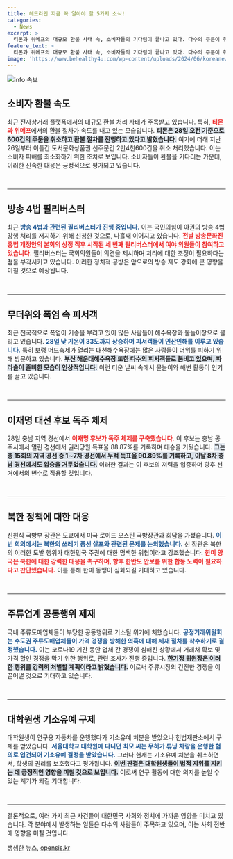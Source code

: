 ```yaml
---
title: 헤드라인 지금 꼭 알아야 할 5가지 소식!
categories:
  - News
excerpt: >
  티몬과 위메프의 대규모 환불 사태 속, 소비자들의 기다림이 끝나고 있다. 다수의 주문이 취소되고 환불 절차가 가속화되며 피해자들의 한숨이 조금씩 가벼워진다.
feature_text: >
  티몬과 위메프의 대규모 환불 사태 속, 소비자들의 기다림이 끝나고 있다. 다수의 주문이 취소되고 환불 절차가 가속화되며 피해자들의 한숨이 조금씩 가벼워진다.
image: 'https://www.behealthy4u.com/wp-content/uploads/2024/06/koreanews.jpg'
---
```


<p><img src="https://www.behealthy4u.com/wp-content/uploads/2024/06/koreanews.jpg" alt="info 속보" /></p>

<h2 data-ke-size="size26">소비자 환불 속도</h2>

<p data-ke-size="size16">최근 전자상거래 플랫폼에서의 대규모 환불 처리 사태가 주목받고 있습니다. 특히, <b><span style="color: #ee2323;">티몬과 위메프</span></b>에서의 환불 절차가 속도를 내고 있는 모습입니다. <b><span style="background-color: #21538527;">티몬은 28일 오전 기준으로 600건의 주문을 취소하고 환불 절차를 진행하고 있다고 밝혔습니다.</span></b> 여기에 더해 지난 26일부터 이틀간 도서문화상품권 선주문건 2만4천600건을 취소 처리했습니다. 이는 소비자 피해를 최소화하기 위한 조치로 보입니다. 소비자들이 환불을 기다리는 가운데, 이러한 신속한 대응은 긍정적으로 평가되고 있습니다.</p>

<p data-ke-size="size16">&nbsp;</p>

<hr />

<h2 data-ke-size="size26">방송 4법 필리버스터</h2>

<p data-ke-size="size16">최근 <b><span style="color: #1a5490;">방송 4법과 관련된 필리버스터가 진행 중입니다.</span></b> 이는 국민의힘이 야권의 방송 4법 강행 처리를 저지하기 위해 신청한 것으로, 나흘째 이어지고 있습니다. <b><span style="color: #ee2323;">전날 방송문화진흥법 개정안의 본회의 상정 직후 시작된 세 번째 필리버스터에서 여야 의원들이 참여하고 있습니다.</span></b> 필리버스터는 국회의원들이 의견을 제시하며 처리에 대한 조정이 필요하다는 점을 부각시키고 있습니다. 이러한 정치적 공방은 앞으로의 방송 제도 강화에 큰 영향을 미칠 것으로 예상됩니다.</p>

<p data-ke-size="size16">&nbsp;</p>

<hr />

<h2 data-ke-size="size26">무더위와 폭염 속 피서객</h2>

<p data-ke-size="size16">최근 전국적으로 폭염이 기승을 부리고 있어 많은 사람들이 해수욕장과 물놀이장으로 몰리고 있습니다. <b><span style="color: #1a5490;">28일 낮 기온이 33도까지 상승하며 피서객들이 인산인해를 이루고 있습니다.</span></b> 특히 보령 머드축제가 열리는 대천해수욕장에는 많은 사람들이 더위를 피하기 위해 방문하고 있습니다. <b><span style="background-color: #21538527;">부산 해운대해수욕장 또한 다수의 피서객들로 붐비고 있으며, 파라솔이 즐비한 모습이 인상적입니다.</span></b> 이런 더운 날씨 속에서 물놀이와 해변 활동이 인기를 끌고 있습니다.</p>

<p data-ke-size="size16">&nbsp;</p>

<hr />

<h2 data-ke-size="size26">이재명 대선 후보 독주 체제</h2>

<p data-ke-size="size16">28일 충남 지역 경선에서 <b><span style="color: #ee2323;">이재명 후보가 독주 체제를 구축했습니다.</span></b> 이 후보는 충남 공주시에서 열린 경선에서 권리당원 득표율 88.87%를 기록하며 대승을 거뒀습니다. <b><span style="background-color: #21538527;">그는 총 15회의 지역 경선 중 1∼7차 경선에서 누적 득표율 90.89%를 기록하고, 이날 8차 충남 경선에서도 압승을 거두었습니다.</span></b> 이러한 결과는 이 후보의 저력을 입증하며 향후 선거에서의 변수로 작용할 것입니다.</p>

<p data-ke-size="size16">&nbsp;</p>

<hr />

<h2 data-ke-size="size26">북한 정책에 대한 대응</h2>

<p data-ke-size="size16">신원식 국방부 장관은 도쿄에서 미국 로이드 오스틴 국방장관과 회담을 가졌습니다. <b><span style="color: #1a5490;">이번 회의에서는 북한의 쓰레기 풍선 살포와 관련된 문제를 논의했습니다.</span></b> 신 장관은 북한의 이러한 도발 행위가 대한민국 주권에 대한 명백한 위협이라고 강조했습니다. <b><span style="color: #ee2323;">한미 양국은 북한에 대한 강력한 대응을 촉구하며, 향후 한반도 안보를 위한 합동 노력이 필요하다고 판단했습니다.</span></b> 이를 통해 한미 동맹이 심화되길 기대하고 있습니다.</p>

<p data-ke-size="size16">&nbsp;</p>

<hr />

<h2 data-ke-size="size26">주류업계 공동행위 제재</h2>

<p data-ke-size="size16">국내 주류도매업체들이 부당한 공동행위로 기소될 위기에 처했습니다. <b><span style="color: #1a5490;">공정거래위원회는 수도권 주류도매업체들이 가격 경쟁을 방해한 의혹에 대해 제재 절차를 착수하기로 결정했습니다.</span></b> 이는 코로나19 기간 동안 업체 간 경쟁이 심해진 상황에서 거래처 확보 및 가격 할인 경쟁을 막기 위한 행위로, 관련 조사가 진행 중입니다. <b><span style="background-color: #21538527;">한기정 위원장은 이러한 행위를 강력히 처벌할 계획이라고 밝혔습니다.</span></b> 이로써 주류시장의 건전한 경쟁을 이끌어낼 것으로 기대하고 있습니다.</p>

<p data-ke-size="size16">&nbsp;</p>

<hr />

<h2 data-ke-size="size26">대학원생 기소유예 구제</h2>

<p data-ke-size="size16">대학원생이 연구용 자동차를 운행했다가 기소유예 처분을 받았으나 헌법재판소에서 구제를 받았습니다. <b><span style="color: #1a5490;">서울대학교 대학원에 다니던 최모 씨는 무허가 튜닝 차량을 운행한 혐의로 입건되어 기소유예 결정을 받았습니다.</span></b> 그러나 헌재는 기소유예 처분을 취소하면서, 학생의 권리를 보호했다고 평가됩니다. <b><span style="background-color: #21538527;">이번 판결은 대학원생들이 법적 지위를 지키는 데 긍정적인 영향을 미칠 것으로 보입니다.</span></b> 이로써 연구 활동에 대한 의지를 높일 수 있는 계기가 되길 기대합니다.</p>

<p data-ke-size="size16">&nbsp;</p>

<hr />

<p data-ke-size="size16">결론적으로, 여러 가지 최근 사건들이 대한민국 사회와 정치에 가까운 영향을 미치고 있습니다. 각 분야에서 발생하는 일들은 다수의 사람들이 주목하고 있으며, 이는 사회 전반에 영향을 미칠 것입니다.</p>
생생한 뉴스, <a href="https://opensis.kr" rel="dofollow">opensis.kr</a>



